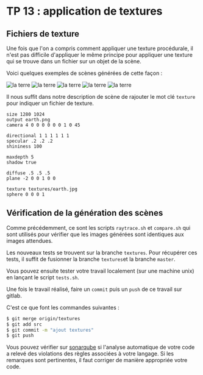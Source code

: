# TP 13 : application de textures

## Fichiers de texture

Une fois que l'on a compris comment appliquer une texture procédurale, il n'est pas difficile
d'appliquer le même principe pour appliquer une texture qui se trouve dans un fichier sur un objet de la scène.

Voici quelques exemples de scènes générées de cette façon :

![la terre](../TP13/billard.png)
![la terre](../TP13/billard2.png)
![la terre](../TP13/earth.png)
![la terre](../TP13/spheres-billard.png)
![la terre](../TP13/spheres-texture.png)

Il nous suffit dans notre description de scène de rajouter le mot clé `texture` pour indiquer un fichier de texture.

```
size 1280 1024
output earth.png
camera 4 0 0 0 0 0 0 1 0 45

directional 1 1 1 1 1 1
specular .2 .2 .2
shininess 100

maxdepth 5
shadow true

diffuse .5 .5 .5
plane -2 0 0 1 0 0

texture textures/earth.jpg
sphere 0 0 0 1 
```

## Vérification de la génération des scènes

Comme précédemment, ce sont les scripts `raytrace.sh` et `compare.sh` qui sont utilisés pour vérifier que les images générées sont identiques aux images attendues.

Les nouveaux tests se trouvent sur la branche `textures`. Pour récupérer ces tests, il suffit de fusionner la branche `textures`et la branche `master`.

Vous pouvez ensuite tester votre travail localement (sur une machine unix) en lançant le script `tests.sh`.

Une fois le travail réalisé, faire un ```commit``` puis un ```push``` de ce travail sur gitlab.

C'est ce que font les commandes suivantes :

```bash
$ git merge origin/textures
$ git add src
$ git commit -m "ajout textures"
$ git push
```

Vous pouvez vérifier sur [sonarqube](https://sonarqube.univ-artois.fr) si l'analyse automatique de votre code a relevé des violations des règles associées à votre langage. Si les remarques sont pertinentes, il faut corriger de manière appropriée votre code.

